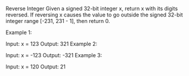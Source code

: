 Reverse Integer
Given a signed 32-bit integer x, return x with its digits reversed. If reversing x causes the value to go outside the signed 32-bit integer range [-231, 231 - 1], then return 0.

Example 1:

Input: x = 123 Output: 321 Example 2:

Input: x = -123 Output: -321 Example 3:

Input: x = 120 Output: 21
